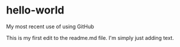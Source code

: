 # hello-world
My most recent use of using GitHub

This is my first edit to the readme.md file.  I'm simply just adding text.
